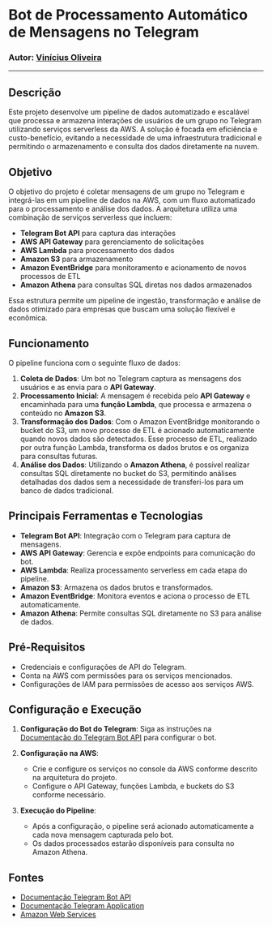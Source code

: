 # Bot de Processamento Automático de Mensagens no Telegram

### Autor: [Vinícius Oliveira](https://www.linkedin.com/in/vinicius-oliveira-p1/)

---

## Descrição

Este projeto desenvolve um pipeline de dados automatizado e escalável que processa e armazena interações de usuários de um grupo no Telegram utilizando serviços serverless da AWS. A solução é focada em eficiência e custo-benefício, evitando a necessidade de uma infraestrutura tradicional e permitindo o armazenamento e consulta dos dados diretamente na nuvem.

## Objetivo

O objetivo do projeto é coletar mensagens de um grupo no Telegram e integrá-las em um pipeline de dados na AWS, com um fluxo automatizado para o processamento e análise dos dados. A arquitetura utiliza uma combinação de serviços serverless que incluem:

- **Telegram Bot API** para captura das interações
- **AWS API Gateway** para gerenciamento de solicitações
- **AWS Lambda** para processamento dos dados
- **Amazon S3** para armazenamento
- **Amazon EventBridge** para monitoramento e acionamento de novos processos de ETL
- **Amazon Athena** para consultas SQL diretas nos dados armazenados

Essa estrutura permite um pipeline de ingestão, transformação e análise de dados otimizado para empresas que buscam uma solução flexível e econômica.

## Funcionamento

O pipeline funciona com o seguinte fluxo de dados:

1. **Coleta de Dados**: Um bot no Telegram captura as mensagens dos usuários e as envia para o **API Gateway**.
2. **Processamento Inicial**: A mensagem é recebida pelo **API Gateway** e encaminhada para uma **função Lambda**, que processa e armazena o conteúdo no **Amazon S3**.
3. **Transformação dos Dados**: Com o Amazon EventBridge monitorando o bucket do S3, um novo processo de ETL é acionado automaticamente quando novos dados são detectados. Esse processo de ETL, realizado por outra função Lambda, transforma os dados brutos e os organiza para consultas futuras.
4. **Análise dos Dados**: Utilizando o **Amazon Athena**, é possível realizar consultas SQL diretamente no bucket do S3, permitindo análises detalhadas dos dados sem a necessidade de transferi-los para um banco de dados tradicional.

## Principais Ferramentas e Tecnologias

- **Telegram Bot API**: Integração com o Telegram para captura de mensagens.
- **AWS API Gateway**: Gerencia e expõe endpoints para comunicação do bot.
- **AWS Lambda**: Realiza processamento serverless em cada etapa do pipeline.
- **Amazon S3**: Armazena os dados brutos e transformados.
- **Amazon EventBridge**: Monitora eventos e aciona o processo de ETL automaticamente.
- **Amazon Athena**: Permite consultas SQL diretamente no S3 para análise de dados.

## Pré-Requisitos

- Credenciais e configurações de API do Telegram.
- Conta na AWS com permissões para os serviços mencionados.
- Configurações de IAM para permissões de acesso aos serviços AWS.

## Configuração e Execução

1. **Configuração do Bot do Telegram**: Siga as instruções na [Documentação do Telegram Bot API](https://core.telegram.org/bots/api) para configurar o bot.
2. **Configuração na AWS**:
   - Crie e configure os serviços no console da AWS conforme descrito na arquitetura do projeto.
   - Configure o API Gateway, funções Lambda, e buckets do S3 conforme necessário.

3. **Execução do Pipeline**:
   - Após a configuração, o pipeline será acionado automaticamente a cada nova mensagem capturada pelo bot.
   - Os dados processados estarão disponíveis para consulta no Amazon Athena.

## Fontes

- [Documentação Telegram Bot API](https://core.telegram.org/bots/api)
- [Documentação Telegram Application](https://core.telegram.org/api/obtaining_api_id)
- [Amazon Web Services](https://aws.amazon.com/pt/)

